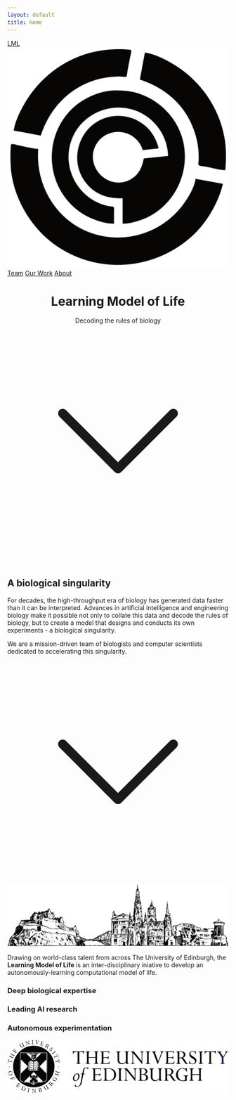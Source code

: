 ```yaml
---
layout: default
title: Home
---
```


<nav class="navbar">
    <a href="/" class="navbar-brand">
        LML
        <img src="/img/logo_black.png" alt="LML Logo" class="navbar-logo">
    </a>
    <div class="navbar-links">
        <a href="/team" class="nav-link">Team</a>
        <a href="/work" class="nav-link">Our Work</a>
        <a href="/about" class="nav-link">About</a>
    </div>
</nav>

<header class="hero">
    <div class="hero-content">
        <h1>Learning Model of Life</h1>
        <div id="dna-binary-animation" class="dna-binary-animation"></div>
        <p>Decoding the rules of biology</p>
    </div>
    <div class="chevron-container">
        <a href="#learn-more" class="scroll-chevron" aria-label="Scroll to learn more">
            <svg xmlns="http://www.w3.org/2000/svg" viewBox="0 0 24 24" fill="none" stroke="currentColor" stroke-width="1" stroke-linecap="round" stroke-linejoin="round">
                <polyline points="6 9 12 15 18 9"></polyline>
            </svg>
        </a>
    </div>
</header>

<section id="learn-more" class="intro">
    <h2>A biological singularity</h2>
    <p>
     For decades, the high-throughput era of biology has generated data faster than it can be interpreted. Advances in artificial intelligence and engineering biology make it possible not only to collate this data and decode the rules of biology, but to create a model that designs and conducts its own experiments - a biological singularity.
    </p>
    <p>We are a mission-driven team of biologists and computer scientists dedicated to accelerating this singularity.</p>
    <div class="chevron-container">
        <a href="#features" class="scroll-chevron" aria-label="Scroll to features">
            <svg xmlns="http://www.w3.org/2000/svg" viewBox="0 0 24 24" fill="none" stroke="currentColor" stroke-width="1" stroke-linecap="round" stroke-linejoin="round">
                <polyline points="6 9 12 15 18 9"></polyline>
            </svg>
        </a>
    </div>
</section>

<section id="features" class="features">
    <img src="/img/edinburgh_skyline.png" alt="Edinburgh Skyline" class="edinburgh-skyline">
    <div class="centered-text">
        <p>Drawing on world-class talent from across The University of Edinburgh, the <strong>Learning Model of Life</strong> is an inter-disciplinary iniative to develop an autonomously-learning computational model of life.</p>
    </div>
    <div class="feature-container">
        <div class="feature">
            <h3>Deep biological expertise</h3>
        </div>
        <div class="feature">
            <h3>Leading AI research</h3>
        </div>
        <div class="feature">
            <h3>Autonomous experimentation</h3>
        </div>
    </div>
    <footer class="footer">
    <img src="/img/uoe_logo.png" alt="Footer Logo" class="footer-logo">
    </footer>
</section>

